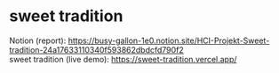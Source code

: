 # sweet tradition

Notion (report): https://busy-gallon-1e0.notion.site/HCI-Projekt-Sweet-tradition-24a17633110340f593862dbdcfd790f2 <br>
sweet tradition (live demo): https://sweet-tradition.vercel.app/
